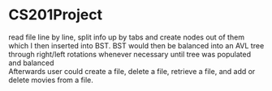 # CS201Project

read file line by line, split info up by tabs and create nodes out of them which I then inserted into BST.
BST would then be balanced into an AVL tree through right/left rotations whenever necessary until tree was populated 
and balanced  
Afterwards user could create a file, delete a file, retrieve a file, and add or delete movies
from a file. 
